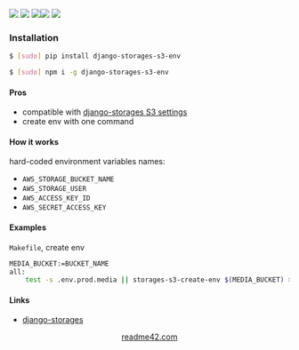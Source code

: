 <!--
https://readme42.com
-->



[![](https://img.shields.io/badge/OS-Unix-blue.svg?longCache=True)]()
[![](https://img.shields.io/pypi/v/django-storages-s3-env.svg?maxAge=3600)](https://pypi.org/project/django-storages-s3-env/)
[![](https://img.shields.io/npm/v/django-storages-s3-env.svg?maxAge=3600)](https://www.npmjs.com/package/django-storages-s3-env)[![](https://img.shields.io/badge/License-Unlicense-blue.svg?longCache=True)](https://unlicense.org/)
[![](https://github.com/andrewp-as-is/django-storages-s3-env/workflows/tests42/badge.svg)](https://github.com/andrewp-as-is/django-storages-s3-env/actions)

### Installation
```bash
$ [sudo] pip install django-storages-s3-env
```

```bash
$ [sudo] npm i -g django-storages-s3-env
```

#### Pros
+   compatible with [django-storages S3 settings](https://django-storages.readthedocs.io/en/latest/backends/amazon-S3.html)
+   create env with one command

#### How it works
hard-coded environment variables names:
+   `AWS_STORAGE_BUCKET_NAME`
+   `AWS_STORAGE_USER`
+   `AWS_ACCESS_KEY_ID`
+   `AWS_SECRET_ACCESS_KEY`

#### Examples
`Makefile`, create env
```bash
MEDIA_BUCKET:=BUCKET_NAME
all:
    test -s .env.prod.media || storages-s3-create-env $(MEDIA_BUCKET) > .env.prod.media
```

#### Links
+   [django-storages](https://django-storages.readthedocs.io/en/latest/index.html)

<p align="center">
    <a href="https://readme42.com/">readme42.com</a>
</p>
